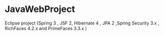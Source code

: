 JavaWebProject
==============

Eclipse project (Spring 3 , JSF 2, Hibernate 4 , JPA 2 ,Spring Security 3.x , RichFaces 4.2.x and PrimeFaces 3.3.x )